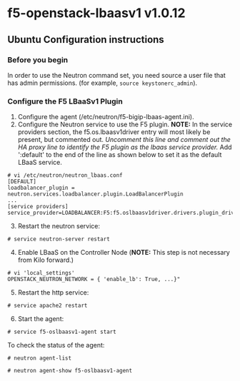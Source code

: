 # f5-openstack-lbaasv1 v1.0.12

## Ubuntu Configuration instructions

### Before you begin
In order to use the Neutron command set, you need source a user file that has admin permissions. (for example, `source keystonerc_admin`).

### Configure the F5 LBaaSv1 Plugin
1. Configure the agent (/etc/neutron/f5-bigip-lbaas-agent.ini).
2. Configure the Neutron service to use the F5 plugin.
**NOTE:** In the service providers section, the f5.os.lbaasv1driver entry will most likely be present, but commented out. *Uncomment this line and comment out the HA proxy line to identify the F5 plugin as the lbaas service provider.* Add ':default' to the end of the line as shown below to set it as the default LBaaS service.
```
# vi /etc/neutron/neutron_lbaas.conf
[DEFAULT]
loadbalancer_plugin = neutron.services.loadbalancer.plugin.LoadBalancerPlugin
...
[service providers]
service_provider=LOADBALANCER:F5:f5.oslbaasv1driver.drivers.plugin_driver.F5PluginDriver:default
```   
3. Restart the neutron service:
```
# service neutron-server restart
```
4. Enable LBaaS on the Controller Node (**NOTE:** This step is not necessary from Kilo forward.)
```
# vi 'local_settings'
OPENSTACK_NEUTRON_NETWORK = { 'enable_lb': True, ...}"
```
5. Restart the http service:
```
# service apache2 restart
```
6. Start the agent: 
```
# service f5-oslbaasv1-agent start
```

To check the status of the agent:
```
# neutron agent-list

# neutron agent-show f5-oslbaasv1-agent

```
